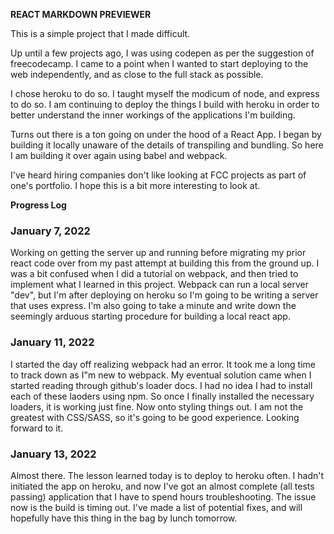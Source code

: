 **REACT MARKDOWN PREVIEWER**

This is a simple project that I made difficult.

Up until a few projects ago, I was using codepen as per the suggestion of freecodecamp. I came to a point when I wanted to start deploying to the web independently, and as close to the full stack as possible.

I chose heroku to do so. I taught myself the modicum of node, and express to do so. I am continuing to deploy the things I build with heroku in order to better understand the inner workings of the applications I'm building.

Turns out there is a ton going on under the hood of a React App. I began by building it locally unaware of the details of transpiling and bundling. So here I am building it over again using babel and webpack.

I've heard hiring companies don't like looking at FCC projects as part of one's portfolio. I hope this is a bit more interesting to look at.

**Progress Log**

### January 7, 2022
  Working on getting the server up and running before migrating my prior react code over from my past attempt at building this from the ground up. I was a bit confused when I did a tutorial on webpack, and then tried to implement what I learned in this project. Webpack can run a local server "dev", but I'm after deploying on heroku so I'm going to be writing a server that uses express. I'm also going to take a minute and write down the seemingly arduous starting procedure for building a local react app.


### January 11, 2022
  I started the day off realizing webpack had an error. It took me a long time to track down as I"m new to webpack. My eventual solution came when I started reading through github's loader docs. I had no idea I had to install each of these laoders using npm. So once I finally installed the necessary loaders, it is working just fine. Now onto styling things out. I am not the greatest with CSS/SASS, so it's going to be good experience. Looking forward to it.


### January 13, 2022
  Almost there. The lesson learned today is to deploy to heroku often. I hadn't initiated the app on heroku, and now I've got an almost complete (all tests passing) application that I have to spend hours troubleshooting. The issue now is the build is timing out. I've made a list of potential fixes, and will hopefully have this thing in the bag by lunch tomorrow.